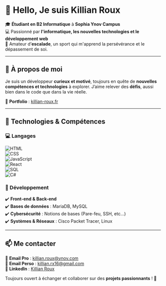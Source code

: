 # 👋 Hello, Je suis **Killian Roux**  

🎓 **Étudiant en B2 Informatique** à **Sophia Ynov Campus**  
💻 Passionné par **l'informatique, les nouvelles technologies et le développement web**  
🧗 Amateur d’**escalade**, un sport qui m'apprend la persévérance et le dépassement de soi.  

---

## 🚀 À propos de moi  
Je suis un développeur **curieux et motivé**, toujours en quête de **nouvelles compétences et technologies** à explorer. J’aime relever des **défis**, aussi bien dans le code que dans la vie réelle.  

🔗 **Portfolio** : [killian-roux.fr](https://killian-roux.fr)  

---

## 🔧 Technologies & Compétences  

### 💻 Langages  
![HTML](https://img.shields.io/badge/-HTML-E34F26?logo=html5&logoColor=white&style=flat)  
![CSS](https://img.shields.io/badge/-CSS-1572B6?logo=css3&logoColor=white&style=flat)  
![JavaScript](https://img.shields.io/badge/-JavaScript-F7DF1E?logo=javascript&logoColor=black&style=flat)  
![React](https://img.shields.io/badge/-React-61DAFB?logo=react&logoColor=black&style=flat)  
![SQL](https://img.shields.io/badge/-SQL-4479A1?logo=mysql&logoColor=white&style=flat)  
![C#](https://img.shields.io/badge/-C%23-239120?logo=csharp&logoColor=white&style=flat)  

### 🚀 Développement  
✔️ **Front-end & Back-end**  
✔️ **Bases de données** : MariaDB, MySQL  
✔️ **Cybersécurité** : Notions de bases (Pare-feu, SSH, etc...)  
✔️ **Systèmes & Réseaux** : Cisco Packet Tracer, Linux  

---

## 📫 Me contacter  

📧 **Email Pro** : [killian.roux@ynov.com](mailto:killian.roux@ynov.com)  
📧 **Email Perso** : [killian.rx16@gmail.com](mailto:killian.rx16@gmail.com)  
📱 **LinkedIn** : [Killian Roux](https://www.linkedin.com/in/killian-roux-17292a333/)  

Toujours ouvert à échanger et collaborer sur des **projets passionnants** ! 🚀  
